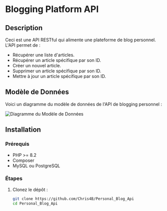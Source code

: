 # Blogging Platform API

## Description

Ceci est une API RESTful qui alimente une plateforme de blog personnel. L'API permet de :
- Récupérer une liste d'articles.
- Récupérer un article spécifique par son ID.
- Créer un nouvel article.
- Supprimer un article spécifique par son ID.
- Mettre à jour un article spécifique par son ID.

## Modèle de Données

Voici un diagramme du modèle de données de l'API de blogging personnel :

![Diagramme du Modèle de Données](assets/images/Modèle_physique.png)

## Installation

### Prérequis

- PHP >= 8.2
- Composer
- MySQL ou PostgreSQL

### Étapes

1. Clonez le dépôt :
   ```bash
   git clone https://github.com/Chris4B/Personal_Blog_Api
   cd Personal_Blog_Api
